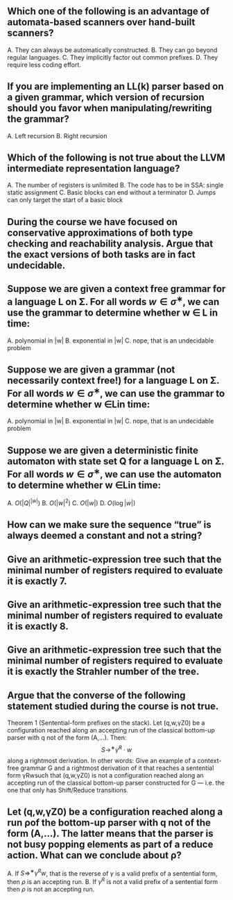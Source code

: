 <!-- DONE -->

## Which one of the following is an advantage of automata-based scanners over hand-built scanners?

A. They can always be automatically constructed.
B. They can go beyond regular languages.
C. They implicitly factor out common prefixes.
D. They require less coding effort.

## If you are implementing an LL(k) parser based on a given grammar, which version of recursion should you favor when manipulating/rewriting the grammar?

A. Left recursion
B. Right recursion

## Which of the following is not true about the LLVM intermediate representation language?

A. The number of registers is unlimited
B. The code has to be in SSA: single static assignment
C. Basic blocks can end without a terminator
D. Jumps can only target the start of a basic block

## During the course we have focused on conservative approximations of both type checking and reachability analysis. Argue that the exact versions of both tasks are in fact undecidable.

## Suppose we are given a context free grammar for a language L on Σ. For all words $w \in \sigma^∗$, we can use the grammar to determine whether w ∈ L in time:

A. polynomial in |w|
B. exponential in |w|
C. nope, that is an undecidable problem

## Suppose we are given a grammar (not necessarily context free!) for a language L on Σ. For all words $w \in \sigma^∗$, we can use the grammar to determine whether w ∈Lin time:

A. polynomial in |w|
B. exponential in |w|
C. nope, that is an undecidable problem

## Suppose we are given a deterministic finite automaton with state set Q for a language L on Σ. For all words $w \in \sigma^∗$, we can use the automaton to determine whether w ∈Lin time:
A. $O(|Q|^{|w|})$
B. $O(|w|^2)$
C. $O(|w|)$
D. $O(\log |w|)$


## How can we make sure the sequence “true” is always deemed a constant and not a string?

## Give an arithmetic-expression tree such that the minimal number of registers required to evaluate it is exactly 7.

## Give an arithmetic-expression tree such that the minimal number of registers required to evaluate it is exactly 8.

## Give an arithmetic-expression tree such that the minimal number of registers required to evaluate it is exactly the Strahler number of the tree.

## Argue that the converse of the following statement studied during the course is not true.

Theorem 1 (Sentential-form prefixes on the stack). Let (q,w,γZ0) be a configuration reached along
an accepting run of the classical bottom-up parser with q not of the form (A,...). Then:
$$S \rightarrow^∗ \gamma^R\cdot w$$
along a rightmost derivation.
In other words: Give an example of a context-free grammar G and a rightmost derivation of it that
reaches a sentential form γRwsuch that (q,w,γZ0) is not a configuration reached along an accepting
run of the classical bottom-up parser constructed for G — i.e. the one that only has Shift/Reduce
transitions.

## Let (q,w,γZ0) be a configuration reached along a run ρof the bottom-up parser with q not of the form (A,...). The latter means that the parser is not busy popping elements as part of a reduce action. What can we conclude about ρ?

A. If $S \Rightarrow ^∗ \gamma^Rw$, that is the reverse of $\gamma$ is a valid prefix of a sentential form, then $ρ$ is an accepting run.
B. If $\gamma^R$ is not a valid prefix of a sentential form then $ρ$ is not an accepting run.

